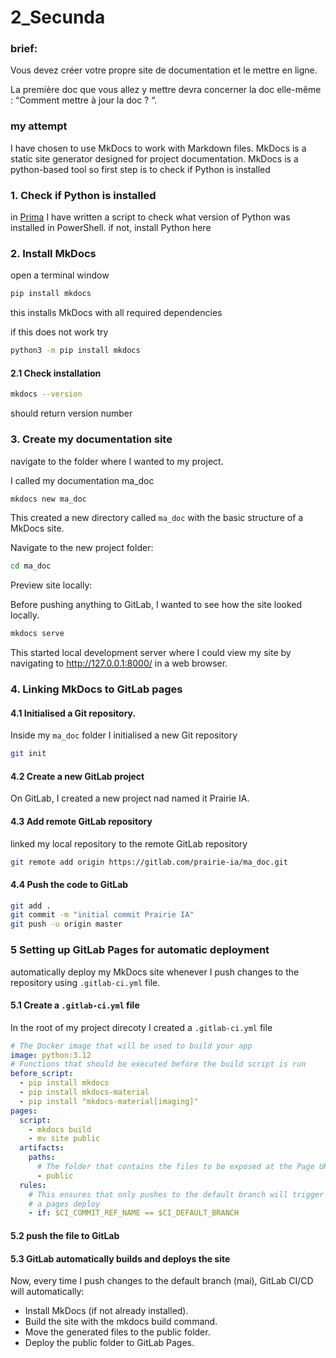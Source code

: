 # 2_Secunda

### brief:
Vous devez créer votre propre site de documentation et le 
mettre en ligne.

La première doc que vous allez y mettre devra concerner 
la doc elle-même : “Comment mettre à jour la doc ? “.

### my attempt
I have chosen to use MkDocs to work with Markdown files. MkDocs is a static site generator designed for project documentation. MkDocs is a python-based tool so first step is to check if Python is installed

### 1. Check if Python is installed
in [Prima](1_Prima.md) I have written a script to check what version of Python was installed in PowerShell. if not, install Python here

### 2. Install MkDocs
open a terminal window
```bash
pip install mkdocs
```
this installs MkDocs with all required dependencies

if this does not work try
```bash
python3 -m pip install mkdocs
```

#### 2.1 Check installation
```bash
mkdocs --version
```
should return version number

### 3. Create my documentation site
navigate to the folder where I wanted to my project.

I called my documentation ma_doc

```bash
mkdocs new ma_doc
```

This created a new directory called `ma_doc` with the basic structure of a MkDocs site.

Navigate to the new project folder:
```bash
cd ma_doc
```

Preview site locally:

Before pushing anything to GitLab, I wanted to see how the site looked locally. 

```bash
mkdocs serve
```
This started local development server where I could view my site by navigating to http://127.0.0.1:8000/ in a web browser.

### 4. Linking MkDocs to GitLab pages
#### 4.1 Initialised a Git repository.

Inside my `ma_doc` folder I initialised a new Git repository
```bash
git init
```
#### 4.2 Create a new GitLab project
On GitLab, I created a new project nad named it Prairie IA.

#### 4.3 Add remote GitLab repository
linked my local repository to the remote GitLab repository
```bash
git remote add origin https://gitlab.com/prairie-ia/ma_doc.git 
```

#### 4.4 Push the code to GitLab
```bash
git add .
git commit -m "initial commit Prairie IA"
git push -u origin master
```

### 5 Setting up GitLab Pages for automatic deployment

automatically deploy my MkDocs site whenever I push changes to the repository using `.gitlab-ci.yml` file.

#### 5.1 Create a `.gitlab-ci.yml` file
In the root of my project direcoty I created a `.gitlab-ci.yml` file
```yaml
# The Docker image that will be used to build your app
image: python:3.12
# Functions that should be executed before the build script is run
before_script:
  - pip install mkdocs
  - pip install mkdocs-material
  - pip install "mkdocs-material[imaging]"
pages:
  script:
    - mkdocs build
    - mv site public
  artifacts:
    paths:
      # The folder that contains the files to be exposed at the Page URL
      - public
  rules:
    # This ensures that only pushes to the default branch will trigger
    # a pages deploy
    - if: $CI_COMMIT_REF_NAME == $CI_DEFAULT_BRANCH
```

#### 5.2 push the file to GitLab 
#### 5.3 GitLab automatically builds and deploys the site

Now, every time I push changes to the default branch (mai), GitLab CI/CD will automatically:

* Install MkDocs (if not already installed).
* Build the site with the mkdocs build command.
* Move the generated files to the public folder.
* Deploy the public folder to GitLab Pages.